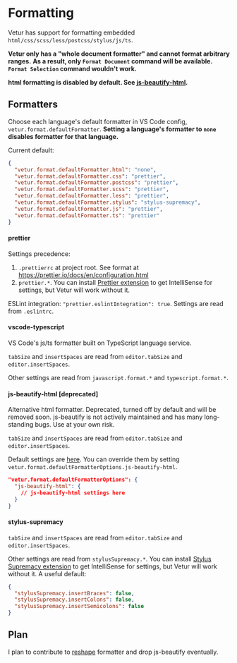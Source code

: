 # Formatting

Vetur has support for formatting embedded `html/css/scss/less/postcss/stylus/js/ts`.

**Vetur only has a "whole document formatter" and cannot format arbitrary ranges.**
**As a result, only `Format Document` command will be available.**
**`Format Selection` command wouldn't work.**

**html formatting is disabled by default. See [js-beautify-html](#js-beautify-html-deprecated).**

## Formatters

Choose each language's default formatter in VS Code config, `vetur.format.defaultFormatter`.
**Setting a language's formatter to `none` disables formatter for that language.**

Current default:

```json
{
  "vetur.format.defaultFormatter.html": "none",
  "vetur.format.defaultFormatter.css": "prettier",
  "vetur.format.defaultFormatter.postcss": "prettier",
  "vetur.format.defaultFormatter.scss": "prettier",
  "vetur.format.defaultFormatter.less": "prettier",
  "vetur.format.defaultFormatter.stylus": "stylus-supremacy",
  "vetur.format.defaultFormatter.js": "prettier",
  "vetur.format.defaultFormatter.ts": "prettier"
}
```

#### prettier

Settings precedence:

1. `.prettierrc` at project root. See format at https://prettier.io/docs/en/configuration.html
2. `prettier.*`. You can install [Prettier extension](https://marketplace.visualstudio.com/items?itemName=esbenp.prettier-vscode) to get IntelliSense for settings, but Vetur will work without it.

ESLint integration: `"prettier.eslintIntegration": true`. Settings are read from `.eslintrc`.

#### vscode-typescript

VS Code's js/ts formatter built on TypeScript language service.

`tabSize` and `insertSpaces` are read from `editor.tabSize` and `editor.insertSpaces`.

Other settings are read from `javascript.format.*` and `typescript.format.*`.

#### js-beautify-html [deprecated]

Alternative html formatter. Deprecated, turned off by default and will be removed soon.
js-beautify is not actively maintained and has many long-standing bugs. Use at your own risk.

`tabSize` and `insertSpaces` are read from `editor.tabSize` and `editor.insertSpaces`.

Default settings are [here](https://github.com/vuejs/vetur/blob/master/server/src/modes/template/services/htmlFormat.ts). You can override them by setting `vetur.format.defaultFormatterOptions.js-beautify-html`.

```json
"vetur.format.defaultFormatterOptions": {
  "js-beautify-html": {
    // js-beautify-html settings here
  }
}
```

#### stylus-supremacy

`tabSize` and `insertSpaces` are read from `editor.tabSize` and `editor.insertSpaces`.

Other settings are read from `stylusSupremacy.*`. You can install [Stylus Supremacy extension](https://marketplace.visualstudio.com/items?itemName=thisismanta.stylus-supremacy) to get IntelliSense for settings, but Vetur will work without it. A useful default:

```json
{
  "stylusSupremacy.insertBraces": false,
  "stylusSupremacy.insertColons": false,
  "stylusSupremacy.insertSemicolons": false
}
```

## Plan

I plan to contribute to [reshape](https://github.com/reshape/reshape) formatter and drop js-beautify eventually.
